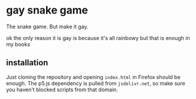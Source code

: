 # gay snake game

The snake game. But make it gay.

ok the only reason it is gay is because it's all rainbowy but that is enough in my books

## installation

Just cloning the repository and opening `index.html` in Firefox should be enough. The p5.js dependency is pulled from `jsdelivr.net`, so make sure you haven't blocked scripts from that domain.
